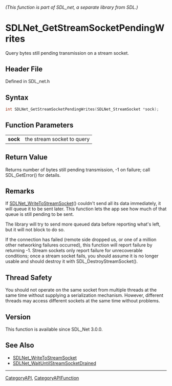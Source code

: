 ###### (This function is part of SDL_net, a separate library from SDL.)
# SDLNet_GetStreamSocketPendingWrites

Query bytes still pending transmission on a stream socket.

## Header File

Defined in SDL_net.h

## Syntax

```c
int SDLNet_GetStreamSocketPendingWrites(SDLNet_StreamSocket *sock);

```

## Function Parameters

|              |                            |
| ------------ | -------------------------- |
| **sock**     | the stream socket to query |

## Return Value

Returns number of bytes still pending transmission, -1 on failure; call
SDL_GetError() for details.

## Remarks

If [SDLNet_WriteToStreamSocket](SDLNet_WriteToStreamSocket)() couldn't send
all its data immediately, it will queue it to be sent later. This function
lets the app see how much of that queue is still pending to be sent.

The library will try to send more queued data before reporting what's left,
but it will not block to do so.

If the connection has failed (remote side dropped us, or one of a million
other networking failures occurred), this function will report failure by
returning -1. Stream sockets only report failure for unrecoverable
conditions; once a stream socket fails, you should assume it is no longer
usable and should destroy it with SDL_DestroyStreamSocket().

## Thread Safety

You should not operate on the same socket from multiple threads at the same
time without supplying a serialization mechanism. However, different
threads may access different sockets at the same time without problems.

## Version

This function is available since SDL_Net 3.0.0.

## See Also

* [SDLNet_WriteToStreamSocket](SDLNet_WriteToStreamSocket)
* [SDLNet_WaitUntilStreamSocketDrained](SDLNet_WaitUntilStreamSocketDrained)

----
[CategoryAPI](CategoryAPI), [CategoryAPIFunction](CategoryAPIFunction)

